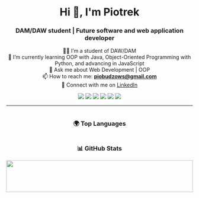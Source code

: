 <h1 align="center">Hi 👋, I'm Piotrek</h1>
<h3 align="center">DAM/DAW student | Future software and web application developer</h3>

<div align="center">
  
🧑‍🎓 I’m a student of DAW/DAM  
🌱 I’m currently learning OOP with Java, Object-Oriented Programming with Python, and advancing in JavaScript  
💬 Ask me about Web Development | OOP  
📫 How to reach me: **piobudzows@gmail.com**  
🔗 Connect with me on [LinkedIn](https://www.linkedin.com/in/piobudzows)  

</div>



<p align="center">
  <img src="https://img.shields.io/badge/Java-ED8B00?style=for-the-badge&logo=java&logoColor=white">
  <img src="https://img.shields.io/badge/Python-3776AB?style=for-the-badge&logo=python&logoColor=white">
  <img src="https://img.shields.io/badge/JavaScript-F7DF1E?style=for-the-badge&logo=javascript&logoColor=black">
  <img src="https://img.shields.io/badge/HTML5-E34F26?style=for-the-badge&logo=html5&logoColor=white">
  <img src="https://img.shields.io/badge/CSS3-1572B6?style=for-the-badge&logo=css3&logoColor=white">
  <img src="https://img.shields.io/badge/SQL-4479A1?style=for-the-badge&logo=postgresql&logoColor=white">
</p>

---



<div align="center" style="display: flex; flex-wrap: wrap; justify-content: center;">
  
  <div style="flex: 1; min-width: 300px; text-align: center;">
    <h3>🌍 Top Languages</h3>
    <img src="">
  </div>

  <div style="flex: 1; min-width: 300px; text-align: center;">
    <h3>📊 GitHub Stats</h3>
    <img src="https://github-readme-stats.vercel.app/api?username=BudzowskiPiotrek&show_icons=true&theme=radical" width="100%">
  </div>

</div>

